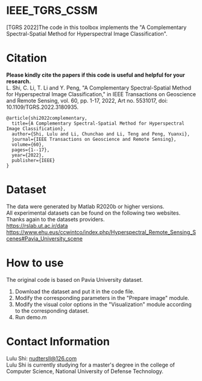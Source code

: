 # IEEE_TGRS_CSSM
[TGRS 2022]The code in this toolbox implements the "A Complementary Spectral-Spatial Method for Hyperspectral Image Classification". <br />


# Citation
**Please kindly cite the papers if this code is useful and helpful for your research.**<br />
L. Shi, C. Li, T. Li and Y. Peng, "A Complementary Spectral-Spatial Method for Hyperspectral Image Classification," in IEEE Transactions on Geoscience and Remote Sensing, vol. 60, pp. 1-17, 2022, Art no. 5531017, doi: 10.1109/TGRS.2022.3180935.<br />
<pre><code>@article{shi2022complementary,
  title={A Complementary Spectral-Spatial Method for Hyperspectral Image Classification},
  author={Shi, Lulu and Li, Chunchao and Li, Teng and Peng, Yuanxi},
  journal={IEEE Transactions on Geoscience and Remote Sensing},
  volume={60},
  pages={1--17},
  year={2022},
  publisher={IEEE}
}</code></pre>
  
# Dataset
The data were generated by Matlab R2020b or higher versions.<br />
All experimental datasets can be found on the following two websites. Thanks again to the datasets providers.<br />
https://rslab.ut.ac.ir/data<br />
https://www.ehu.eus/ccwintco/index.php/Hyperspectral_Remote_Sensing_Scenes#Pavia_University_scene

# How to use
The original code is based on Pavia University dataset.<br />
1. Download the dataset and put it in the code file.<br />
2. Modify the corresponding parameters in the "Prepare image" module.<br />
3. Modify the visual color options in the "Visualization" module according to the corresponding dataset.<br />
4. Run demo.m


# Contact Information
Lulu Shi: nudtersll@126.com<br />
Lulu Shi is currently studying for a master's degree in the college of Computer Science, National University of Defense Technology.
